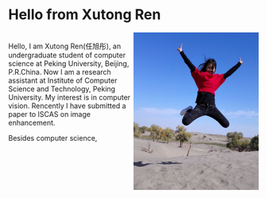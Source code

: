 # Hello from Xutong Ren
<img src="Profile.jpg" width="50%" align="right" />

<br>
Hello, I am Xutong Ren(任旭彤), an undergraduate student of computer science at Peking University, Beijing, P.R.China. Now I am a research assistant at Institute of Computer Science and Technology, Peking University. My interest is in computer vision. Rencently I have submitted a paper to ISCAS on image enhancement.

Besides computer science, 
